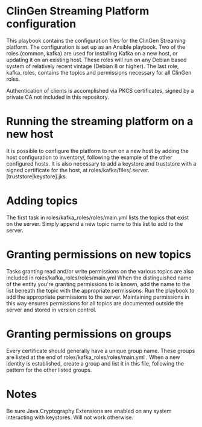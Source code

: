 # ClinGen Streaming Platform configuration

This playbook contains the configuration files for the ClinGen Streaming platform. The configuration is set up as an Ansible playbook. Two of the roles (common, kafka) are used for installing Kafka on a new host, or updating it on an existing host. These roles will run on any Debian based system of relatively recent vintage (Debian 8 or higher). The last role, kafka_roles, contains the topics and permissions necessary for all ClinGen roles.

Authentication of clients is accomplished via PKCS certificates, signed by a private CA not included in this repository.

# Running the streaming platform on a new host

It is possible to configure the platform to run on a new host by adding the host configuration to inventory/, following the example of the other configured hosts. It is also necessary to add a keystore and truststore with a signed certificate for the host, at roles/kafka/files/<hostname>.server.[truststore|keystore].jks.

# Adding topics

The first task in roles/kafka_roles/roles/main.yml lists the topics that exist on the server. Simply append a new topic name to this list to add to the server.

# Granting permissions on new topics

Tasks granting read and/or write permissions on the various topics are also included in roles/kafka_roles/roles/main.yml When the distinguished name of the entity you're granting permissions to is known, add the name to the list beneath the topic with the appropriate permissions. Run the playbook to add the appropriate permissions to the server. Maintaining permissions in this way ensures permissions for all topics are documented outside the server and stored in version control.

# Granting permissions on groups

Every certificate should generally have a unique group name. These groups are listed at the end of roles/kafka_roles/roles/main.yml . When a new identity is established, create a group and list it in this file, following the pattern for the other listed groups.

# Notes

Be sure Java Cryptography Extensions are enabled on any system interacting with keystores. Will not work otherwise.

